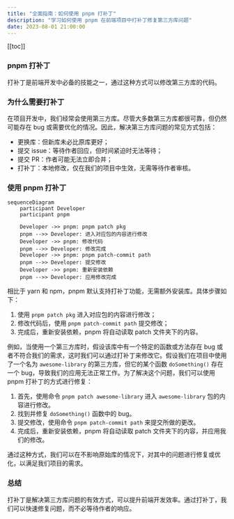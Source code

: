```yaml
---
title: "全面指南：如何使用 pnpm 打补丁"
description: "学习如何使用 pnpm 在前端项目中打补丁修复第三方库问题"
date: 2023-08-01 21:00:00
---
```


[[toc]]

### pnpm 打补丁

打补丁是前端开发中必备的技能之一，通过这种方式可以修改第三方库的代码。

### 为什么需要打补丁

在项目开发中，我们经常会使用第三方库。尽管大多数第三方库都很可靠，但仍然可能存在 bug 或需要优化的情况。因此，解决第三方库问题的常见方式包括：

- 更换库：但新库未必比原库更好；
- 提交 issue：等待作者回应，但时间紧迫时无法等待；
- 提交 PR：作者可能无法立即合并；
- 打补丁：本地修改，仅在我们的项目中生效，无需等待作者审核。

### 使用 pnpm 打补丁

```mermaid
sequenceDiagram
    participant Developer
    participant pnpm

    Developer ->> pnpm: pnpm patch pkg
    pnpm -->> Developer: 进入对应包的内容进行修改
    Developer ->> pnpm: 修改代码
    pnpm -->> Developer: 修改完成
    Developer ->> pnpm: pnpm patch-commit path
    pnpm -->> Developer: 提交修改
    Developer ->> pnpm: 重新安装依赖
    pnpm -->> Developer: 应用修改完成
```

相比于 yarn 和 npm，pnpm 默认支持打补丁功能，无需额外安装库。具体步骤如下：

1. 使用 `pnpm patch pkg` 进入对应包的内容进行修改；
2. 修改代码后，使用 `pnpm patch-commit path` 提交修改；
3. 完成后，重新安装依赖，pnpm 将自动读取 patch 文件夹下的内容。

例如，当使用一个第三方库时，假设该库中有一个特定的函数或方法存在 bug 或者不符合我们的需求，这时我们可以通过打补丁来修改它。假设我们在项目中使用了一个名为 `awesome-library` 的第三方库，但它的某个函数 `doSomething()` 存在一个 bug，导致我们的应用无法正常工作。为了解决这个问题，我们可以使用 pnpm 打补丁的方式进行修复：

1. 首先，使用命令 `pnpm patch awesome-library` 进入 `awesome-library` 包的内容进行修改。
2. 找到并修复 `doSomething()` 函数中的 bug。
3. 提交修改，使用命令 `pnpm patch-commit path` 来提交所做的更改。
4. 完成后，重新安装依赖，pnpm 将自动读取 patch 文件夹下的内容，并应用我们的修改。

通过这种方式，我们可以在不影响原始库的情况下，对其中的问题进行修复或优化，以满足我们项目的需求。

### 总结

打补丁是解决第三方库问题的有效方式，可以提升前端开发效率。通过打补丁，我们可以快速修复问题，而不必等待作者的响应。
